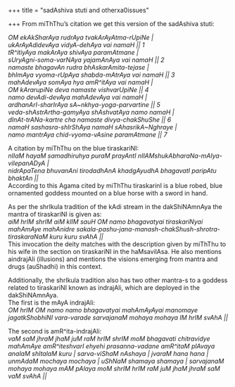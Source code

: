 +++
title = "sadAshiva stuti and otherxa0issues"

+++
From miThThu’s citation we get this version of the sadAshiva stuti:

*OM ekAkSharAya rudrAya tvakArAyAtma-rUpiNe |  
ukArAyAdidevAya vidyA-dehAya vai namaH || 1  
tR^itiyAya makArAya shivAya paramAtmane |  
sUryAgni-soma-varNAya yajamAnAya vai namaH || 2  
namaste bhagavAn rudra bhAskarAmita-tejase |  
bhImAya vyoma-rUpAya shabda-mAtrAya vai namaH || 3  
mahAdevAya somAya hya amR^itAya vai namaH |  
OM kArarupiNe deva namaste vishvarUpiNe || 4  
namo devAdi-devAya mahAdevAya vai namaH |  
ardhanArI-sharIrAya sA\~nkhya-yoga-parvartine || 5  
veda-shAstrArtha-gamyAya shAshvatAya namo namaH |  
dInAt-trANa-kartre cha namaste divya-chakShuShe || 6  
namaH sashasra-shIrShAya namaH sAhasrikA\~Nghraye |  
namo mantrAya chid-vyoma-vAsine paramAtmane || 7*

A citation by miThThu on the blue tiraskariNI:  
*nIlaM hayaM samadhiruhya puraM prayAntI
nIlAMshukAbharaNa-mAlya-vilepanADyA |  
nidrApaTena bhuvanAni tirodadhAnA khadgAyudhA bhagavatI paripAtu bhaktAn
||*  
According to this Agama cited by miThThu tiraskarinI is a blue robed,
blue ornamented goddess mounted on a blue horse with a sword in hand.

As per the shrIkula tradition of the kAdi stream in the dakShiNAmnAya
the mantra of tiraskariNI is given as:  
*aiM hrIM shrIM aiM klIM sauH OM namo bhagavatyai tiraskariNyai mahAmAye
mahAnidre sakala-pashu-jana-manash-chakShush-shrotra-tiraskaraNaM kuru
kuru svAhA ||*  
This invocation the deity matches with the description given by miThThu
to his wife in the section on tiraskariNI in the haMsavilAsa. He also
mentions aindrajAli (illusions) and mentions the visions emerging from
mantra and drugs (auShadhi) in this context.

Additionally, the shrIkula tradition also has two other mantra-s to a
goddess related to tiraskariNI known as indrajAli, which are deployed in
the dakShiNAmnAya.  
The first is the mAyA indrajAli:  
*OM hrIM OM namo namo bhagavatyai mahAmAyAyai manomaye jagatkShobhiNI
vara-varade sarvajanaM mohaya mohaya IM hrIM svAhA ||*

The second is amR^ita-indrajAli:  
*vaM saM jhraM jhaM juM raM hrIM shrIM moM bhagavati chitravidye
mahAmAye amR^iteshvarI ehyehi prasanna-vadane amR^itaM plAvaya analaM
shItalaM kuru | sarva-viShaM nAshaya | jvaraM hana hana | unmAdaM
mochaya mochaya | uShNaM shamaya shamaya | sarvajanaM mohaya mohaya mAM
pAlaya moM shrIM hrIM raM juM jhaM jhraM saM vaM svAhA ||*
